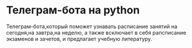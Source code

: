 # Телеграм-бота на python

Телеграм-бота,который поможет узнавать расписание занятий  на сегодня,на завтра,на неделю, а также всключает в  себя рапсписание  экзаменов и зачетов, и предлагает учебную литературу.

